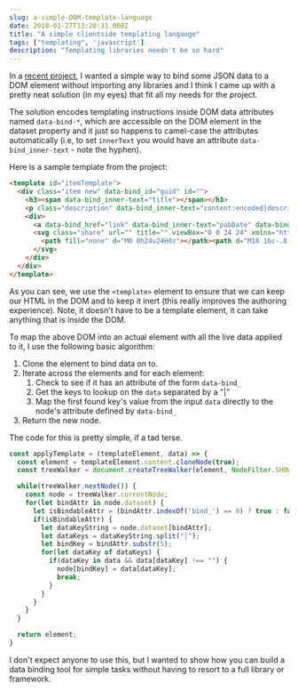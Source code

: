 ```yaml
---
slug: a-simple-DOM-template-language
date: 2018-01-27T13:20:31.000Z
title: "A simple clientside templating langauge"
tags: ["templating", 'javascript']
description: "Templating libraries needn't be so hard"
---
```


In a [recent project](https://webgdedeck.com/), I wanted a simple way to bind
some JSON data to a DOM element without importing any libraries and I think I
came up with a pretty neat solution (in my eyes) that fit all my needs for the
project. 

The solution encodes templating instructions inside DOM data attributes named
`data-bind-*`, which are accessible on the DOM element in the dataset property
and it just so happens to camel-case the attributes automatically (i.e, to set
`innerText` you would have an attribute `data-bind_inner-text` - note the
hyphen).

Here is a sample template from the project:

```html
<template id="itemTemplate">
  <div class="item new" data-bind_id="guid" id="">
    <h3><span data-bind_inner-text="title"></span></h3>
    <p class="description" data-bind_inner-text="content:encoded|description"></p>
    <div>
      <a data-bind_href="link" data-bind_inner-text="pubDate" data-bind_title="title" href="" title=""></a>
      <svg class="share" url="" title="" viewBox="0 0 24 24" xmlns="http://www.w3.org/2000/svg" width="24" height="24">
        <path fill="none" d="M0 0h24v24H0z"></path><path d="M18 16c-.8 0-1.4.4-2 .8l-7-4v-1.5l7-4c.5.4 1.2.7 2 .7 1.7 0 3-1.3 3-3s-1.3-3-3-3-3 1.3-3 3v.7l-7 4C7.5 9.4 6.8 9 6 9c-1.7 0-3 1.3-3 3s1.3 3 3 3c.8 0 1.5-.3 2-.8l7.2 4.2v.6c0 1.6 1.2 3 2.8 3 1.6 0 3-1.4 3-3s-1.4-3-3-3z"></path>
      </svg>
    </div>
  </div>
</template>
```

As you can see, we use the `<template>` element to ensure that we can keep our
HTML in the DOM and to keep it inert (this really improves the authoring
experience). Note, it doesn't have to be a template element, it can take anything that
is inside the DOM.

To map the above DOM into an actual element with all the live data applied to it, I 
use the following basic algorithm:

1. Clone the element to bind data on to.
2. Iterate across the elements and for each element:
   1. Check to see if it has an attribute of the form `data-bind_`
   2. Get the keys to lookup on the `data` separated by a "|"
   3. Map the first found key's value from the input `data` directly to the
      node's attribute defined by `data-bind_`
3. Return the new node.

The code for this is pretty simple, if a tad terse.

```javascript
const applyTemplate = (templateElement, data) => {
  const element = templateElement.content.cloneNode(true);    
  const treeWalker = document.createTreeWalker(element, NodeFilter.SHOW_ELEMENT, () => NodeFilter.FILTER_ACCEPT);

  while(treeWalker.nextNode()) {
    const node = treeWalker.currentNode;
    for(let bindAttr in node.dataset) {
      let isBindableAttr = (bindAttr.indexOf('bind_') == 0) ? true : false;
      if(isBindableAttr) {
        let dataKeyString = node.dataset[bindAttr];
        let dataKeys = dataKeyString.split("|");
        let bindKey = bindAttr.substr(5);
        for(let dataKey of dataKeys) {
          if(dataKey in data && data[dataKey] !== "") {
            node[bindKey] = data[dataKey];
            break;
          }
        }
      }
    }
  }

  return element;
}
```

I don't expect anyone to use this, but I wanted to show how you can build a data
binding tool for simple tasks without having to resort to a full library or
framework.